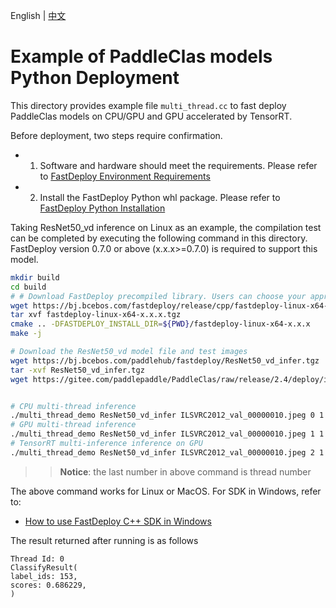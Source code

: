 English | [中文]((README_CN.md))

# Example of PaddleClas models Python Deployment

This directory provides example file `multi_thread.cc` to fast deploy PaddleClas models on CPU/GPU and GPU accelerated by TensorRT.

Before deployment, two steps require confirmation.

- 1. Software and hardware should meet the requirements. Please refer to [FastDeploy Environment Requirements](../../../../docs/cn/build_and_install/download_prebuilt_libraries.md)  
- 2. Install the FastDeploy Python whl package. Please refer to [FastDeploy Python Installation](../../../../docs/cn/build_and_install/download_prebuilt_libraries.md)

Taking ResNet50_vd inference on Linux as an example, the compilation test can be completed by executing the following command in this directory. FastDeploy version 0.7.0 or above (x.x.x>=0.7.0) is required to support this model.

```bash
mkdir build
cd build
# # Download FastDeploy precompiled library. Users can choose your appropriate version in the`FastDeploy Precompiled Library` mentioned above
wget https://bj.bcebos.com/fastdeploy/release/cpp/fastdeploy-linux-x64-x.x.x.tgz
tar xvf fastdeploy-linux-x64-x.x.x.tgz
cmake .. -DFASTDEPLOY_INSTALL_DIR=${PWD}/fastdeploy-linux-x64-x.x.x
make -j

# Download the ResNet50_vd model file and test images
wget https://bj.bcebos.com/paddlehub/fastdeploy/ResNet50_vd_infer.tgz
tar -xvf ResNet50_vd_infer.tgz
wget https://gitee.com/paddlepaddle/PaddleClas/raw/release/2.4/deploy/images/ImageNet/ILSVRC2012_val_00000010.jpeg


# CPU multi-thread inference
./multi_thread_demo ResNet50_vd_infer ILSVRC2012_val_00000010.jpeg 0 1
# GPU multi-thread inference
./multi_thread_demo ResNet50_vd_infer ILSVRC2012_val_00000010.jpeg 1 1
# TensorRT multi-inference inference on GPU
./multi_thread_demo ResNet50_vd_infer ILSVRC2012_val_00000010.jpeg 2 1
```
>> **Notice**: the last number in above command is thread number

The above command works for Linux or MacOS. For SDK in Windows, refer to:  
- [How to use FastDeploy C++ SDK in Windows ](../../../docs/cn/faq/use_sdk_on_windows.md)

The result returned after running is as follows
```
Thread Id: 0
ClassifyResult(
label_ids: 153,
scores: 0.686229,
)
```
